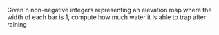 Given n non-negative integers representing an elevation map where the width of each bar is 1, compute how much water it is able to trap after raining